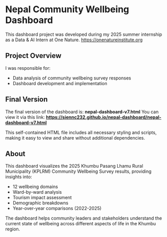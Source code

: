 # Nepal Community Wellbeing Dashboard

This dashboard project was developed during my 2025 summer internship as a Data & AI Intern at One Nature.
https://onenatureinstitute.org

## Project Overview

I was responsible for:
- Data analysis of community wellbeing survey responses
- Dashboard development and implementation

## Final Version

The final version of the dashboard is: **nepal-dashboard-v7.html** You can view it via this link: **https://siennc232.github.io/nepal-dashboard/nepal-dashboard-v7.html**

This self-contained HTML file includes all necessary styling and scripts, making it easy to view and share without additional dependencies.

## About

This dashboard visualizes the 2025 Khumbu Pasang Lhamu Rural Municipality (KPLRM) Community Wellbeing Survey results, providing insights into:
- 12 wellbeing domains
- Ward-by-ward analysis
- Tourism impact assessment
- Demographic breakdowns
- Year-over-year comparisons (2022-2025)

The dashboard helps community leaders and stakeholders understand the current state of wellbeing across different aspects of life in the Khumbu region.
